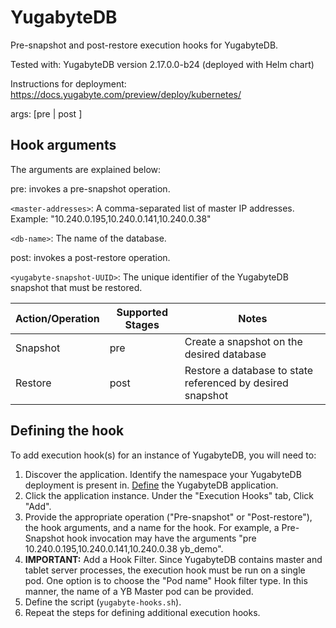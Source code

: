 # YugabyteDB

Pre-snapshot and post-restore execution hooks for YugabyteDB.

Tested with: YugabyteDB version 2.17.0.0-b24 (deployed with Helm chart)

Instructions for deployment: https://docs.yugabyte.com/preview/deploy/kubernetes/

args: [pre <master-addresses> <db-name> | post <master-addresses> <yugabyte-snapshot-UUID>]

Hook arguments
--------------

The arguments are explained below:

pre: invokes a pre-snapshot operation.

`<master-addresses>`: A comma-separated list of master IP addresses. Example: "10.240.0.195,10.240.0.141,10.240.0.38"

`<db-name>`: The name of the database.

post: invokes a post-restore operation.

`<yugabyte-snapshot-UUID>`: The unique identifier of the YugabyteDB snapshot that must be restored.


| Action/Operation | Supported Stages |               Notes                                        |
| -----------------|------------------|------------------------------------------------------------|
| Snapshot         | pre              | Create a snapshot on the desired database                  |
| Restore          | post             | Restore a database to state referenced by desired snapshot |

Defining the hook
-----------------

To add execution hook(s) for an instance of YugabyteDB, you will need to:

1. Discover the application. Identify the namespace your YugabyteDB deployment is present in. [Define](https://docs.netapp.com/us-en/astra-control-service/use/manage-apps.html#define-apps)
   the YugabyteDB application.
2. Click the application instance. Under the "Execution Hooks" tab, Click "Add".
3. Provide the appropriate operation ("Pre-snapshot" or "Post-restore"), the hook arguments, and a name for the hook.
   For example, a Pre-Snapshot hook invocation may have the arguments "pre 10.240.0.195,10.240.0.141,10.240.0.38 yb_demo".
4. **IMPORTANT:** Add a Hook Filter. Since YugabyteDB contains master and tablet server processes, the execution hook must be run on a single pod.
   One option is to choose the "Pod name" Hook filter type. In this manner, the name of a YB Master pod can be provided.
5. Define the script (`yugabyte-hooks.sh`).
6. Repeat the steps for defining additional execution hooks.
